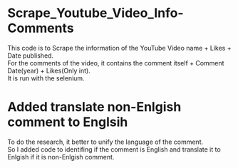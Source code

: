 # Scrape_Youtube_Video_Info-Comments
This code is to Scrape the information of the YouTube Video name + Likes + Date published.<br>
For the comments of the video, it contains the comment itself + Comment Date(year) + Likes(Only int).<br>
It is run with the selenium.

# Added translate non-Enlgish comment to Englsih
To do the research, it better to unify the language of the comment.<br>
So I added code to identifing if the comment is English and translate it to Enlgish if it is non-Enlgish comment.
